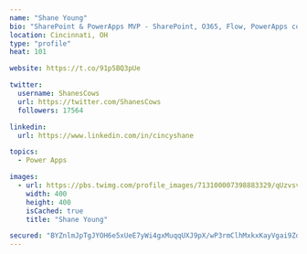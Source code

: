 ```yaml
---
name: "Shane Young"
bio: "SharePoint & PowerApps MVP - SharePoint, O365, Flow, PowerApps consulting? @PowerApps911 | Pure Snark? You found it."
location: Cincinnati, OH
type: "profile"
heat: 101

website: https://t.co/91p5BQ3pUe

twitter:
  username: ShanesCows
  url: https://twitter.com/ShanesCows
  followers: 17564

linkedin:
  url: https://www.linkedin.com/in/cincyshane

topics:
  - Power Apps

images:
  - url: https://pbs.twimg.com/profile_images/713100007398883329/qUzvsvQ3_400x400.jpg
    width: 400
    height: 400
    isCached: true
    title: "Shane Young"

secured: "BYZnlmJpTgJYOH6e5xUeE7yWi4gxMuqqUXJ9pX/wP3rmClhMxkxKayVgai9ZdS6Hz0O7nTVzbcYIOLqog6ebyq138QTa2zrhTXy5wPaI0fGOWkVEvEBZPMDEbdYfggUNb1OYjFcS1zFHp+jNat0GfsV0uChNhRLuH/YKGxlWiZrqQC8hPN4JgMMv02vE3wHx8ts8bCj0BoBKc+fwJvSPNO2lhJpTwqo4C8z3NQPapb02k9ngjSX6d+ppaOsOTY8wvxwoo+5ckWPXPZTD8TW/87RFCRsGOMQdYhBHZcWiPY7NcQfztIts/2gvDdlNory0Uhf57/omTsOeAqJCnuJFK8oN8KhuAXLAJioLxVAHqRyyWHaKYtZbNuhIOzuvd8A4MY2A8f0klnUBSnoW7YWDyYKzg7AOYtI91cVP67eo/rE=;4FJREpOGxgEN5jF9e7nWHg=="
---
```


